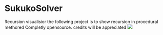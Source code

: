 # SukukoSolver
Recursion visualisior
the following project is to show recursion in procedural methored Completly opensource.
credits will be appreciated
![](https://s5.gifyu.com/images/ezgif.com-video-to-gife5c127731769ac8e.gif)
